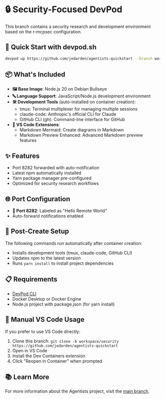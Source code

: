 # 🔒 Security-Focused DevPod

This branch contains a security research and development environment based on the r-mcpsec configuration.

## 🚀 Quick Start with devpod.sh

```bash
devpod up https://github.com/jedarden/agentists-quickstart --branch workspace/security
```

## 📦 What's Included

- **🖼️ Base Image**: Node.js 20 on Debian Bullseye
- **🔤 Language Support**: JavaScript/Node.js development environment
- **🛠️ Development Tools** (auto-installed on container creation):
  - tmux: Terminal multiplexer for managing multiple sessions
  - claude-code: Anthropic's official CLI for Claude
  - GitHub CLI (gh): Command-line interface for GitHub
- **🧬 VS Code Extensions**:
  - Markdown Mermaid: Create diagrams in Markdown
  - Markdown Preview Enhanced: Advanced Markdown preview features

## ✨ Features

- Port 8282 forwarded with auto-notification
- Latest npm automatically installed
- Yarn package manager pre-configured
- Optimized for security research workflows

## 🌐 Port Configuration

- **🔌 Port 8282**: Labeled as "Hello Remote World"
- Auto-forward notifications enabled

## 🔨 Post-Create Setup

The following commands run automatically after container creation:
- Installs development tools (tmux, claude-code, GitHub CLI)
- Updates npm to the latest version
- Runs `yarn install` to install project dependencies

## 📋 Requirements

- [DevPod CLI](https://devpod.sh/docs/getting-started/install)
- Docker Desktop or Docker Engine
- Node.js project with package.json (for yarn install)

## 🔧 Manual VS Code Usage

If you prefer to use VS Code directly:

1. Clone this branch: `git clone -b workspace/security https://github.com/jedarden/agentists-quickstart`
2. Open in VS Code
3. Install the Dev Containers extension
4. Click "Reopen in Container" when prompted

## 📚 Learn More

For more information about the Agentists project, visit the [main branch](https://github.com/jedarden/agentists-quickstart).